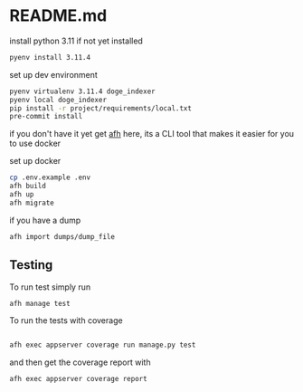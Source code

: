 # README.md

install python 3.11 if not yet installed
```sh
pyenv install 3.11.4
```

set up dev environment
```sh
pyenv virtualenv 3.11.4 doge_indexer
pyenv local doge_indexer
pip install -r project/requirements/local.txt
pre-commit install
```

if you don't have it yet get [afh](https://git.aflabs.org/janezic.matej/afh) here, its a CLI tool that makes it easier for you to use docker

set up docker
```sh
cp .env.example .env
afh build
afh up
afh migrate
```

if you have a dump
```sh
afh import dumps/dump_file
```


## Testing

To run test simply run
```sh
afh manage test
```

To run the tests with coverage
```sh

afh exec appserver coverage run manage.py test
```

and then get the coverage report with 
```sh
afh exec appserver coverage report
```
